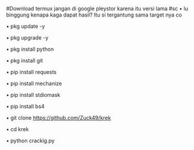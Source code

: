 #Download termux jangan di google pleystor karena itu versi lama 
#sc • lu binggung kenapa kaga dapat hasil? Itu si tergantung sama target nya co 















•   pkg update -y

•   pkg upgrade -y

•  pkg install python 

•  pkg install git

•  pip install requests

•  pip install mechanize

•  pip install stdiomask

•  pip install bs4

•  git clone  https://github.com/Zuck49/krek

•  cd krek

•  python crackig.py











